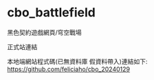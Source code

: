 # cbo_battlefield
黑色契約遊戲網頁/穹空戰場

正式站連結

本地端網站程式碼(已無資料庫 假資料帶入)連結如下:
https://github.com/feliciaho/cbo_20240129
